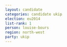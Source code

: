```yaml
---
layout: candidate
categories: candidate ukip
election: eu2014
list-rank: 1
person: louise-bours
region: north-west
party: ukip
---
```

